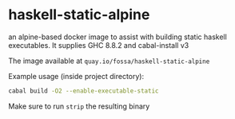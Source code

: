 # haskell-static-alpine

an alpine-based docker image to assist with building static haskell executables. It supplies GHC 8.8.2 and cabal-install v3

The image available at `quay.io/fossa/haskell-static-alpine`

Example usage (inside project directory):
```sh
cabal build -O2 --enable-executable-static
```

Make sure to run `strip` the resulting binary
